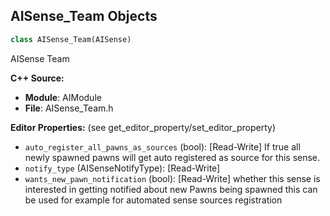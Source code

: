## AISense_Team Objects

```python
class AISense_Team(AISense)
```

AISense Team

**C++ Source:**

- **Module**: AIModule
- **File**: AISense_Team.h

**Editor Properties:** (see get_editor_property/set_editor_property)

- ``auto_register_all_pawns_as_sources`` (bool):  [Read-Write] If true all newly spawned pawns will get auto registered as source for this sense.
- ``notify_type`` (AISenseNotifyType):  [Read-Write]
- ``wants_new_pawn_notification`` (bool):  [Read-Write] whether this sense is interested in getting notified about new Pawns being spawned
      this can be used for example for automated sense sources registration

<a id="unreal.AISense_Touch"></a>